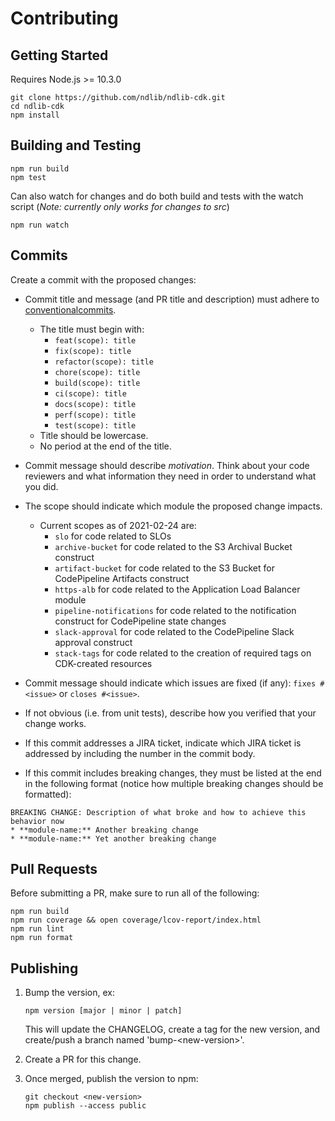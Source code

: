 # Contributing

## Getting Started

Requires Node.js >= 10.3.0

```shell
git clone https://github.com/ndlib/ndlib-cdk.git
cd ndlib-cdk
npm install
```

## Building and Testing

```shell
npm run build
npm test
```

Can also watch for changes and do both build and tests with the watch script (_Note: currently only works for changes to src_)

```shell
npm run watch
```

## Commits

Create a commit with the proposed changes:

- Commit title and message (and PR title and description) must adhere to [conventionalcommits](https://www.conventionalcommits.org).

  - The title must begin with:
    - `feat(scope): title`
    - `fix(scope): title`
    - `refactor(scope): title`
    - `chore(scope): title`
    - `build(scope): title`
    - `ci(scope): title`
    - `docs(scope): title`
    - `perf(scope): title`
    - `test(scope): title`
  - Title should be lowercase.
  - No period at the end of the title.

- Commit message should describe _motivation_. Think about your code reviewers and what information they need in
  order to understand what you did.

- The scope should indicate which module the proposed change impacts.

  - Current scopes as of 2021-02-24 are:
    - `slo` for code related to SLOs
    - `archive-bucket` for code related to the S3 Archival Bucket construct
    - `artifact-bucket` for code related to the S3 Bucket for CodePipeline Artifacts construct
    - `https-alb` for code related to the Application Load Balancer module
    - `pipeline-notifications` for code related to the notification construct for CodePipeline state changes
    - `slack-approval` for code related to the CodePipeline Slack approval construct
    - `stack-tags` for code related to the creation of required tags on CDK-created resources

- Commit message should indicate which issues are fixed (if any): `fixes #<issue>` or `closes #<issue>`.

- If not obvious (i.e. from unit tests), describe how you verified that your change works.

- If this commit addresses a JIRA ticket, indicate which JIRA ticket is addressed by including the number in the commit body.

- If this commit includes breaking changes, they must be listed at the end in the following format (notice how multiple breaking changes should be formatted):

```console
BREAKING CHANGE: Description of what broke and how to achieve this behavior now
* **module-name:** Another breaking change
* **module-name:** Yet another breaking change
```

## Pull Requests

Before submitting a PR, make sure to run all of the following:

```shell
npm run build
npm run coverage && open coverage/lcov-report/index.html
npm run lint
npm run format
```

## Publishing

1. Bump the version, ex:

   ```shell
   npm version [major | minor | patch]
   ```

   This will update the CHANGELOG, create a tag for the new version, and create/push a branch named 'bump-\<new-version\>'.

1. Create a PR for this change.
1. Once merged, publish the version to npm:

   ```shell
   git checkout <new-version>
   npm publish --access public
   ```
